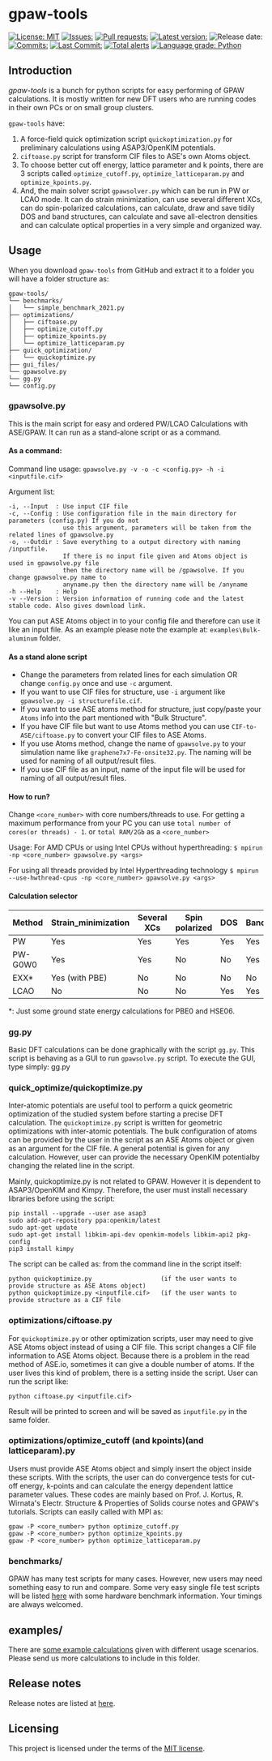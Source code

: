 # gpaw-tools
[![License: MIT](https://img.shields.io/badge/License-MIT-green.svg)](https://opensource.org/licenses/MIT)
[![Issues:](https://img.shields.io/github/issues/lrgresearch/gpaw-tools)](https://github.com/lrgresearch/gpaw-tools/issues)
[![Pull requests:](https://img.shields.io/github/issues-pr/lrgresearch/gpaw-tools)](https://github.com/lrgresearch/gpaw-tools/pulls)
[![Latest version:](https://img.shields.io/github/v/release/lrgresearch/gpaw-tools)](https://github.com/lrgresearch/gpaw-tools/releases/)
![Release date:](https://img.shields.io/github/release-date/lrgresearch/gpaw-tools)
[![Commits:](https://img.shields.io/github/commit-activity/m/lrgresearch/gpaw-tools)](https://github.com/lrgresearch/gpaw-tools/commits/main)
[![Last Commit:](https://img.shields.io/github/last-commit/lrgresearch/gpaw-tools)](https://github.com/lrgresearch/gpaw-tools/commits/main)
[![Total alerts](https://img.shields.io/lgtm/alerts/g/lrgresearch/gpaw-tools.svg?logo=lgtm&logoWidth=18)](https://lgtm.com/projects/g/lrgresearch/gpaw-tools/alerts/)
[![Language grade: Python](https://img.shields.io/lgtm/grade/python/g/lrgresearch/gpaw-tools.svg?logo=lgtm&logoWidth=18)](https://lgtm.com/projects/g/lrgresearch/gpaw-tools/context:python)
## Introduction
*gpaw-tools* is a bunch for python scripts for easy performing of GPAW calculations. It is mostly written for new DFT users who are running codes in their own PCs or on small group clusters.

`gpaw-tools` have:
1. A force-field quick optimization script `quickoptimization.py` for preliminary calculations using ASAP3/OpenKIM potentials. 
2. `ciftoase.py` script for transform CIF files to ASE's own Atoms object.
3. To choose better cut off energy, lattice parameter and k points, there are 3 scripts called `optimize_cutoff.py`, `optimize_latticeparam.py` and `optimize_kpoints.py`.
4. And, the main solver script `gpawsolver.py` which can be run in PW or LCAO mode. It can do strain minimization, can use several different XCs, can do spin-polarized calculations, can calculate, draw and save tidily DOS and band structures, can calculate and save all-electron densities and can calculate optical properties in a very simple and organized way.

## Usage
When you download `gpaw-tools` from GitHub and extract it to a folder you will have a folder structure as:

```
gpaw-tools/
└── benchmarks/
│   └── simple_benchmark_2021.py
├── optimizations/
│   ├── ciftoase.py
│   ├── optimize_cutoff.py
│   ├── optimize_kpoints.py
│   └── optimize_latticeparam.py
├── quick_optimization/
|   └── quickoptimize.py
├── gui_files/
└── gpawsolve.py
└── gg.py
└── config.py
```

### gpawsolve.py
This is the main script for easy and ordered PW/LCAO Calculations with ASE/GPAW. It can run as a stand-alone script or as a command.

#### As a command:
Command line usage: `gpawsolve.py -v -o -c <config.py> -h -i <inputfile.cif>`

Argument list:
```
-i, --Input  : Use input CIF file
-c, --Config : Use configuration file in the main directory for parameters (config.py) If you do not
               use this argument, parameters will be taken from the related lines of gpawsolve.py
-o, --Outdir : Save everything to a output directory with naming /inputfile. 
               If there is no input file given and Atoms object is used in gpawsolve.py file 
               then the directory name will be /gpawsolve. If you change gpawsolve.py name to 
               anyname.py then the directory name will be /anyname
-h --Help    : Help
-v --Version : Version information of running code and the latest stable code. Also gives download link.
 ```
  You can put ASE Atoms object in to your config file and therefore can use it like an input file. As an example please note the example at: `examples\Bulk-aluminum` folder.
  
 #### As a stand alone script
 * Change the parameters from related lines for each simulation OR change `config.py` once and use `-c` argument.
 * If you want to use CIF files for structure, use `-i` argument like `gpawsolve.py -i structurefile.cif`.
 * If you want to use ASE atoms method for structure, just copy/paste your `Atoms` info into the part mentioned with "Bulk Structure".
 * If you have CIF file but want to use Atoms method you can use `CIF-to-ASE/ciftoase.py` to convert your CIF files to ASE Atoms.
 * If you use Atoms method, change the name of `gpawsolve.py` to your simulation name like `graphene7x7-Fe-onsite32.py`. The naming will be used for naming of all output/result files.
 * If you use CIF file as an input, name of the input file will be used for naming of all output/result files.
 
 #### How to run?
 Change `<core_number>` with core numbers/threads to use. For getting a maximum performance from your PC you can use `total number of cores(or threads) - 1`. or `total RAM/2Gb` as a `<core_number>`

Usage:
For AMD CPUs or using Intel CPUs without hyperthreading:
`$ mpirun -np <core_number> gpawsolve.py <args>`

For using all threads provided by Intel Hyperthreading technology
`$ mpirun --use-hwthread-cpus -np <core_number> gpawsolve.py <args>`

#### Calculation selector

| Method | Strain_minimization | Several XCs | Spin polarized | DOS | Band | Electron Density | Optical |
| ------ | ------------------- | ----------- | -------------- | --- | ---- | ---------------- | ------- |
|   PW   | Yes                 | Yes         | Yes            | Yes | Yes  | Yes              | Yes     |
| PW-G0W0| Yes                 | Yes         | No             | No  | Yes  | No               | No      |
|  EXX*  | Yes (with PBE)      | No          | No             | No  | No   | No               | No      |
|  LCAO  | No                  | No          | No             | Yes | Yes  | Yes              | No      |

*: Just some ground state energy calculations for PBE0 and HSE06.

### gg.py
Basic DFT calculations can be done graphically with the script `gg.py`. This script is behaving as a GUI to run `gpawsolve.py` script. To execute the GUI, type simply:
  gg.py

### quick_optimize/quickoptimize.py
Inter-atomic potentials are useful tool to perform a quick geometric optimization of the studied system before starting a precise DFT calculation. The `quickoptimize.py` script is written for geometric optimizations with inter-atomic potentials. The bulk configuration of atoms can be provided by the user in the script as an ASE Atoms object or given as an argument for the CIF file. A general potential is given for any calculation. However, user can provide the necessary OpenKIM potentialby changing the related line in the script.

Mainly, quickoptimize.py is not related to GPAW. However it is dependent to ASAP3/OpenKIM and Kimpy. Therefore, the user must install necessary libraries before using the script:

    pip install --upgrade --user ase asap3
    sudo add-apt-repository ppa:openkim/latest
    sudo apt-get update
    sudo apt-get install libkim-api-dev openkim-models libkim-api2 pkg-config
    pip3 install kimpy

The script can be called as: from the command line  in the script itself:

    python quickoptimize.py                   (if the user wants to provide structure as ASE Atoms object)
    python quickoptimize.py <inputfile.cif>   (if the user wants to provide structure as a CIF file


### optimizations/ciftoase.py
For `quickoptimize.py` or other optimization scripts, user may need to give ASE Atoms object instead of using a CIF file. This script changes a CIF file information to ASE Atoms object. Because there is a problem in the read method of ASE.io, sometimes it can give a double number of atoms. If the user lives this kind of problem, there is a setting inside the script. User can run the script like:

    python ciftoase.py <inputfile.cif>

Result will be printed to screen and will be saved as `inputfile.py` in the same folder.

### optimizations/optimize_cutoff (and kpoints)(and latticeparam).py
Users must provide ASE Atoms object and simply insert the object inside these scripts. With the scripts, the user can do convergence tests for cut-off energy, k-points and can calculate the energy dependent lattice parameter values. These codes are mainly based on Prof. J. Kortus, R. Wirnata's Electr. Structure & Properties of Solids course notes and GPAW's tutorials. Scripts can easily called with MPI as:

    gpaw -P <core_number> python optimize_cutoff.py
    gpaw -P <core_number> python optimize_kpoints.py
    gpaw -P <core_number> python optimize_latticeparam.py

### benchmarks/
GPAW has many test scripts for many cases. However, new users may need something easy to run and compare. Some very easy single file test scripts will be listed [here](https://github.com/lrgresearch/gpaw-tools/tree/main/benchmarks) with some hardware benchmark information. Your timings are always welcomed.

## examples/
There are [some example calculations](https://github.com/lrgresearch/gpaw-tools/tree/main/examples) given with different usage scenarios. Please send us more calculations to include in this folder.

## Release notes
Release notes are listed at [here](https://www.lrgresearch.org/gpaw-tools/releasenotes.html).

## Licensing
This project is licensed under the terms of the [MIT license](https://opensource.org/licenses/MIT).
